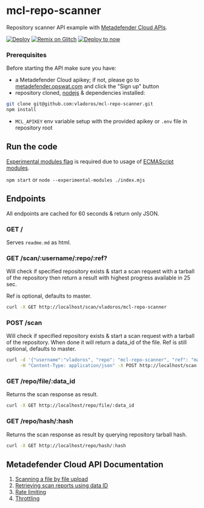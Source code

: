 # mcl-repo-scanner

Repository scanner API example with [Metadefender Cloud APIs](https://onlinehelp.opswat.com/mdcloud).

[![Deploy](https://www.herokucdn.com/deploy/button.svg)](https://heroku.com/deploy)
[![Remix on Glitch](https://cdn.glitch.com/2703baf2-b643-4da7-ab91-7ee2a2d00b5b%2Fremix-button.svg)](https://glitch.com/edit/#!/import/github/vladoros/mcl-repo-scanner)
[![Deploy to now](https://deploy.now.sh/static/button.svg)](https://deploy.now.sh/?repo=https://github.com/vladoros/mcl-repo-scanner)

### Prerequisites

Before starting the API make sure you have:

- a Metadefender Cloud apikey; if not, please go to [metadefender.opswat.com](https://metadefender.opswat.com) and click the "Sign up" button
- repository cloned, [nodejs](https://nodejs.org/en/download/package-manager/) & dependencies installed:
```bash
git clone git@github.com:vladoros/mcl-repo-scanner.git
npm install
```
- `MCL_APIKEY` env variable setup with the provided apikey or `.env` file in repository root

## Run the code

[Experimental modules flag](https://nodejs.org/api/esm.html#esm_ecmascript_modules) is required due to usage of [ECMAScript modules](https://github.com/nodejs/node-eps/blob/master/002-es-modules.md).

`npm start` or `node --experimental-modules ./index.mjs`

## Endpoints

All endpoints are cached for 60 seconds & return only JSON.

### GET /

Serves `readme.md` as html.

### GET /scan/:username/:repo/:ref?

Will check if specified repository exists & start a scan request with a tarball of the repository then return a result with highest progress available in 25 sec.

Ref is optional, defaults to master.

```bash
curl -X GET http://localhost/scan/vladoros/mcl-repo-scanner
```

### POST /scan

Will check if specified repository exists & start a scan request with a tarball of the repository.
When done it will return a data_id of the file.
Ref is still optional, defaults to master.

```bash
curl -d '{"username":"vladoros", "repo": "mcl-repo-scanner", "ref": "master"}' \
     -H "Content-Type: application/json" -X POST http://localhost/scan
```
### GET /repo/file/:data_id

Returns the scan response as result.

```bash
curl -X GET http://localhost/repo/file/:data_id
```

### GET /repo/hash/:hash

Returns the scan response as result by querying repository tarball hash.

```bash
curl -X GET http://localhost/repo/hash/:hash
```

## Metadefender Cloud API Documentation

1. [Scanning a file by file upload](https://onlinehelp.opswat.com/mdcloud/2.1_Scanning_a_file_by_file_upload.html)
2. [Retrieving scan reports using data ID](https://onlinehelp.opswat.com/mdcloud/2.2_Retrieving_scan_reports_using_data_ID.html)
3. [Rate limiting](https://onlinehelp.opswat.com/mdcloud/3._Rate_Limiting.html)
4. [Throttling](https://onlinehelp.opswat.com/mdcloud/4._Throttling.html)
